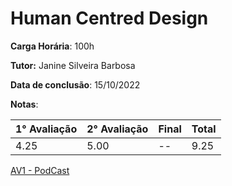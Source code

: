 # Human Centred Design

**Carga Horária**: 100h

**Tutor:** Janine Silveira Barbosa

**Data de conclusão**: 15/10/2022

**Notas**:

| 1° Avaliação | 2° Avaliação | Final | Total |
| ------------ | ------------ | :---- | ----- |
| 4.25         | 5.00         | --    | 9.25  |

[AV1 - PodCast]()
